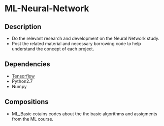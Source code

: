 # ML-Neural-Network
## Description
- Do the relevant research and development on the Neural Network study.
- Post the related material and necessary borrowing code to help understand the concept of each project.

## Dependencies
- [Tensorflow][env_setup]
- Python2.7
- Numpy

## Compositions
- ML_Basic cotains codes about the the basic algorithms and assigments from the ML course.

[env_setup]: https://www.tensorflow.org/get_started/os_setup
